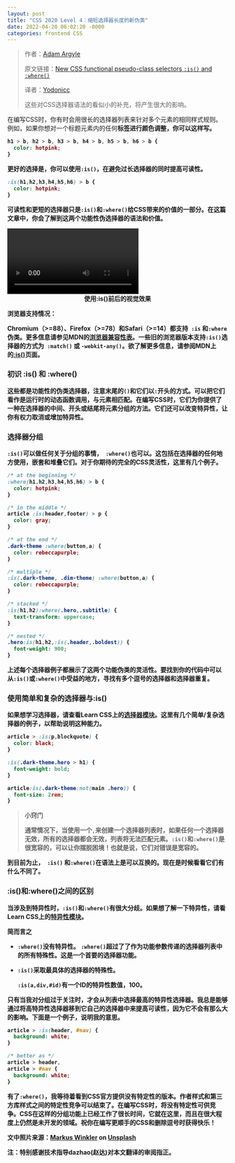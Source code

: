 ```yaml
---
layout: post
title: "CSS 2020 Level 4：缩短选择器长度的新伪类"
date: 2022-04-20 06:02:20 -0000
categories: frontend CSS
---
```

> 作者：[Adam Argyle](https://web.dev/authors/adamargyle/)
>
> 原文链接：[New CSS functional pseudo-class selectors `:is()` and `:where()`](https://web.dev/css-is-and-where/)
>
> 译者：[Yodonicc](https://github.com/Yodonicc)
>
> 这些对CSS选择器语法的看似小的补充，将产生很大的影响。

在编写CSS时，你有时会用很长的选择器列表来针对多个元素的相同样式规则。例如，如果你想对一个标题元素内的任何<b>标签进行颜色调整，你可以这样写。

``````css
h1 > b, h2 > b, h3 > b, h4 > b, h5 > b, h6 > b {
  color: hotpink;
}
``````

更好的选择是，你可以使用`:is()`，在避免过长选择器的同时提高可读性。

``````css
:is(h1,h2,h3,h4,h5,h6) > b {
  color: hotpink;
}
``````

可读性和更短的选择器只是`:is()`和`:where()`给CSS带来的价值的一部分。在这篇文章中，你会了解到这两个功能性伪选择器的语法和价值。

<video>
   <source id="mp4" src="/public/post8video1.mp4" style="max-width: 730px;" type="video/mp4">
</video>
<center>使用:is()前后的视觉效果</center>

浏览器支持情况：

Chromium（>=88）、Firefox（>=78）和Safari（>=14）都支持` :is` 和` :where `伪类。更多信息请参见MDN的[浏览器兼容性表](https://developer.mozilla.org/zh-CN/docs/Web/CSS/:where#Browser_compatibility)。一些旧的浏览器版本支持` :is() `选择器的方式为` :match()` 或 `-webkit-any()`。欲了解更多信息，请参阅MDN上的[:is()](https://developer.mozilla.org/zh-CN/docs/Web/CSS/:is)页面。

### 初识 :is() 和 :where() 

这些都是功能性的伪类选择器，注意末尾的`()`和它们以`:`开头的方式。可以把它们看作是运行时的动态函数调用，与元素相匹配。在编写CSS时，它们为你提供了一种在选择器的中间、开头或结尾将元素分组的方法。它们还可以改变特异性，让你有权力取消或增加特异性。

### 选择器分组

`:is()`可以做任何关于分组的事情，` :where()`也可以。这包括在选择器的任何地方使用，嵌套和堆叠它们。对于你期待的完全的CSS灵活性，这里有几个例子。

``````css
/* at the beginning */
:where(h1,h2,h3,h4,h5,h6) > b {
  color: hotpink;
}

/* in the middle */
article :is(header,footer) > p {
  color: gray;
}

/* at the end */
.dark-theme :where(button,a) {
  color: rebeccapurple;
}

/* multiple */
:is(.dark-theme, .dim-theme) :where(button,a) {
  color: rebeccapurple;
}

/* stacked */
:is(h1,h2):where(.hero,.subtitle) {
  text-transform: uppercase;
}

/* nested */
.hero:is(h1,h2,:is(.header,.boldest)) {
  font-weight: 900;
}
``````


上述每个选择器例子都展示了这两个功能伪类的灵活性。要找到你的代码中可以从`:is()`或`:where()`中受益的地方，寻找有多个逗号的选择器和选择器重复。

### 使用简单和复杂的选择器与:is()

如果想学习选择器，请查看Learn CSS上的[选择器模块](https://web.dev/learn/css/selectors/#complex-selectors)。这里有几个简单/复杂选择器的例子，以帮助说明这种能力。

``````css
article > :is(p,blockquote) {
  color: black;
}

:is(.dark-theme.hero > h1) {
  font-weight: bold;
}

article:is(.dark-theme:not(main .hero)) {
  font-size: 2rem;
}
``````

> **小窍门**
>
> 通常情况下，当使用一个`,`来创建一个选择器列表时，如果任何一个选择器无效，所有的选择器都会无效，列表将无法匹配元素。`:is()`和`:where()`是很宽容的，可以让你摆脱困境！也就是说，它们对错误是宽容的。

到目前为止，` :is()` 和` :where() `在语法上是可以互换的。现在是时候看看它们有什么不同了。

### :is()和:where()之间的区别

当涉及到特异性时，`:is()`和`:where()`有很大分歧。如果想了解一下特异性，请看Learn CSS上的[特异性模块](https://web.dev/learn/css/specificity/)。

简而言之

- `:where()`没有特异性。
  `:where()`超过了了作为功能参数传递的选择器列表中的所有特殊性。这是一个首要的选择器功能。

- `:is()`采取最具体的选择器的特殊性。

  `:is(a,div,#id)`有一个ID的特异性数值，100。

只有当我对分组过于关注时，才会从列表中选择最高的特异性选择器。我总是能够通过将高特异性选择器移到它自己的选择器中来提高可读性，因为它不会有那么大的影响。下面是一个例子，说明我的意思。

``````css
article > :is(header, #nav) {
  background: white;
}

/* better as */
article > header,
article > #nav {
  background: white;
}
``````

有了`:where()`，我等待着看到CSS官方提供没有特定性的版本。作者样式和第三方库样式之间的特定性竞争可以结束了。在编写CSS时，将没有特定性可供竞争。CSS在这样的分组功能上已经工作了很长时间，它就在这里，而且在很大程度上仍然是未开发的领域。祝你在编写更顺手的CSS和删除逗号时获得快乐！

文中照片来源：[Markus Winkler](https://unsplash.com/@markuswinkler) on [Unsplash](https://unsplash.com/photos/afW1hht0NSs)

注：**特别感谢技术指导dazhao(赵达)对本文翻译的审阅指正**。